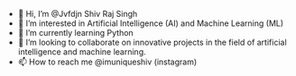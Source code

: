- 👋 Hi, I’m @Jvfdjn Shiv Raj Singh
- 👀 I’m interested in Artificial Intelligence (AI) and Machine Learning (ML)
- 🌱 I’m currently learning Python
- 💞️ I’m looking to collaborate on innovative projects in the field of artificial intelligence and machine learning.
- 📫 How to reach me @imuniqueshiv (instagram)

<!---
Jvfdjn/Shiv Raj Singh is a ✨ special ✨ repository because its `README.md` (this file) appears on your GitHub profile.
You can click the Preview link to take a look at your changes.
--->
